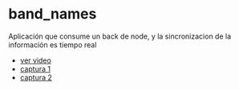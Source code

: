 # band_names

Aplicación que consume un back de node, y la sincronizacion de la información es tiempo real
- [ver video](https://youtube.com/shorts/_gfWMSpE21U)
- [captura 1](https://github.com/frfrank/band_app/blob/master/band1.jpeg)
- [captura 2](https://github.com/frfrank/band_app/blob/master/band2.jpeg)


